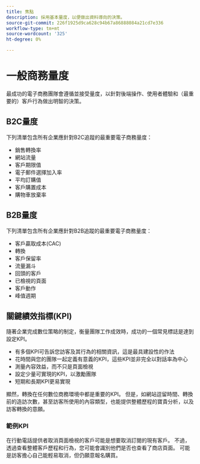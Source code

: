 ```yaml
---
title: 焦點
description: 採用基本量度，以便做出資料導向的決策。
source-git-commit: 226f1925d9ca628c94b67a86888084a21cd7e336
workflow-type: tm+mt
source-wordcount: '325'
ht-degree: 0%

---
```



# 一般商務量度

最成功的電子商務團隊會遵循並接受量度，以針對後端操作、使用者體驗和（最重要的）客戶行為做出明智的決策。

## B2C量度

下列清單包含所有企業應針對B2C追蹤的最重要電子商務量度：

- 銷售轉換率
- 網站流量
- 客戶期限值
- 電子郵件選擇加入率
- 平均訂購值
- 客戶購置成本
- 購物車放棄率

## B2B量度

下列清單包含所有企業應針對B2B追蹤的最重要電子商務量度：

- 客戶贏取成本(CAC)
- 轉換
- 客戶保留率
- 流量漏斗
- 回頭的客戶
- 已檢視的頁面
- 客戶動作
- 峰值週期

## 關鍵績效指標(KPI)

隨著企業完成數位策略的制定，衡量團隊工作成效時，成功的一個常見標誌是達到設定KPI。

- 有多個KPI可告訴您訪客及其行為的相關資訊，這是最具建設性的作法
- 花時間與您的團隊一起定義有意義的KPI，這些KPI並非完全以對話率為中心
- 測量內容效益，而不只是頁面檢視
- 設定少量可實現的KPI，以激勵團隊
- 短期和長期KPI更易實現

顯然，轉換在任何數位商務環境中都是重要的KPI。 但是，如網站逗留時間、轉換前的造訪次數，甚至訪客所使用的內容類型，也能提供整體歷程的寶貴分析，以及訪客轉換的意願。

### 範例KPI

在行動電話提供者取消頁面檢視的客戶可能是想要取消訂閱的現有客戶。 不過，透過查看整體客戶歷程和行為，您可能會識別他們是否也查看了商店頁面。 可能是訪客擔心自己能輕易取消，但仍願意報名購買。

